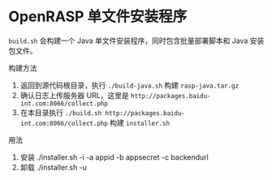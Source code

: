 # OpenRASP 单文件安装程序

`build.sh` 会构建一个 Java 单文件安装程序，同时包含批量部署脚本和 Java 安装包文件。

构建方法
1. 返回到源代码根目录，执行 `./build-java.sh` 构建 `rasp-java.tar.gz`
2. 确认日志上传服务器 URL，这里是 `http://packages.baidu-int.com:8066/collect.php`
3. 在本目录执行 `./build.sh http://packages.baidu-int.com:8066/collect.php` 构建 `installer.sh`

用法
1. 安装 ./installer.sh -i -a appid -b appsecret -c backendurl
2. 卸载 ./installer.sh -u
